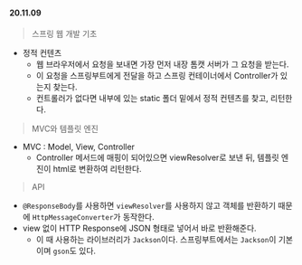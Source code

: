 #### 20.11.09

> 스프링 웹 개발 기초
- 정적 컨텐츠
    - 웹 브라우저에서 요청을 보내면 가장 먼저 내장 톰캣 서버가 그 요청을 받는다.
    - 이 요청을 스프링부트에게 전달을 하고 스프링 컨테이너에서 Controller가 있는지 찾는다.
    - 컨트롤러가 없다면 내부에 있는 static 폴더 밑에서 정적 컨텐츠를 찾고, 리턴한다.
    
    
> MVC와 템플릿 엔진
- MVC : Model, View, Controller
    - Controller 메서드에 매핑이 되어있으면 viewResolver로 보낸 뒤, 템플릿 엔진이 html로 변환하여 리턴한다.
     

> API
- `@ResponseBody`를 사용하면 `viewResolver`를 사용하지 않고 객체를 반환하기 때문에 `HttpMessageConverter`가 동작한다.
- view 없이 HTTP Response에 JSON 형태로 넣어서 바로 반환해준다. 
    - 이 때 사용하는 라이브러리가 `Jackson`이다. 스프링부트에서는 `Jackson`이 기본이며 `gson`도 있다. 